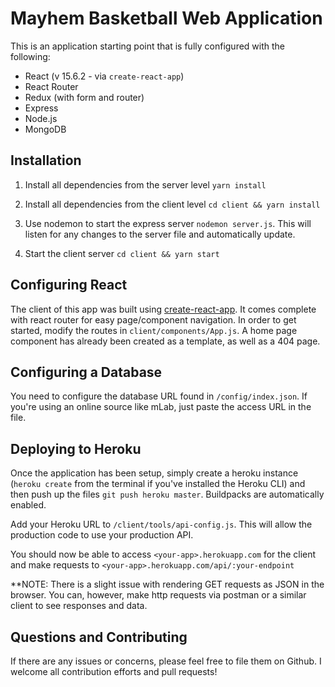 # Mayhem Basketball Web Application

This is an application starting point that is fully configured with the following:

* React (v 15.6.2 - via `create-react-app`)
* React Router
* Redux (with form and router)
* Express
* Node.js 
* MongoDB


## Installation 

1. Install all dependencies from the server level `yarn install`

2. Install all dependencies from the client level `cd client && yarn install`

3. Use nodemon to start the express server `nodemon server.js`. This will listen for any changes to the server file and automatically update. 

4. Start the client server `cd client && yarn start`

## Configuring React
The client of this app was built using [create-react-app](https://github.com/facebook/create-react-app). It comes complete with react router for easy page/component navigation. In order to get started, modify the routes in `client/components/App.js`. A home page component has already been created as a template, as well as a 404 page. 


## Configuring a Database
You need to configure the database URL found in `/config/index.json`. If you're using an online source like mLab, just paste the access URL in the file.

## Deploying to Heroku
Once the application has been setup, simply create a heroku instance (`heroku create` from the terminal if you've installed the Heroku CLI) and then push up the files `git push heroku master`. Buildpacks are automatically enabled. 

Add your Heroku URL to `/client/tools/api-config.js`. This will allow the production code to use your production API.

You should now be able to access `<your-app>.herokuapp.com` for the client and make requests to `<your-app>.herokuapp.com/api/:your-endpoint`


**NOTE: There is a slight issue with rendering GET requests as JSON in the browser. You can, however, make http requests via postman or a similar client to see responses and data. 

## Questions and Contributing
If there are any issues or concerns, please feel free to file them on Github. I welcome all contribution efforts and pull requests! 
